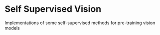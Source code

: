 # Self Supervised Vision
Implementations of some self-supervised methods for pre-training vision models
